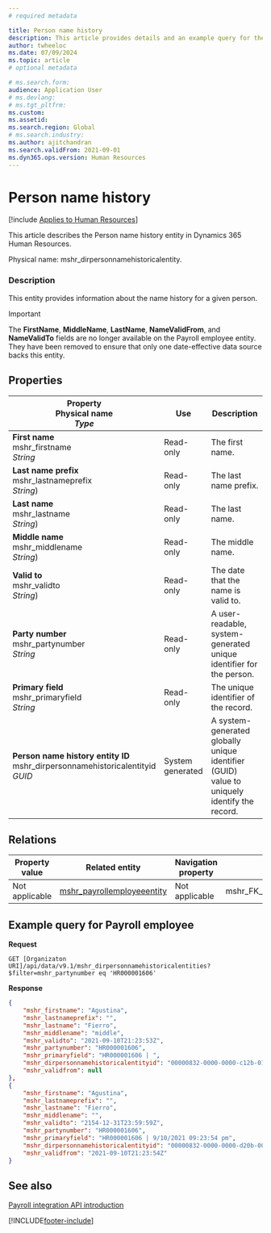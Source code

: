 ```yaml
---
# required metadata

title: Person name history
description: This article provides details and an example query for the Person name history entity in Dynamics 365 Human Resources.
author: twheeloc
ms.date: 07/09/2024
ms.topic: article
# optional metadata

# ms.search.form: 
audience: Application User
# ms.devlang: 
# ms.tgt_pltfrm: 
ms.custom: 
ms.assetid: 
ms.search.region: Global
# ms.search.industry: 
ms.author: ajitchandran
ms.search.validFrom: 2021-09-01
ms.dyn365.ops.version: Human Resources
---
```


# Person name history



[!include [Applies to Human Resources](../includes/applies-to-hr.md)]

This article describes the Person name history entity in Dynamics 365 Human Resources.

Physical name: mshr_dirpersonnamehistoricalentity.

### Description

This entity provides information about the name history for a given person.

> [!IMPORTANT] 
> The **FirstName**, **MiddleName**, **LastName**, **NameValidFrom**, and **NameValidTo** fields are no longer available on the Payroll employee entity. They have been removed to ensure that only one date-effective data source backs this entity.

## Properties

| Property</br>**Physical name**</br>***Type*** | Use | Description |
| --- | --- | --- |
| **First name**</br>mshr_firstname</br>*String* | Read-only | The first name. |
| **Last name prefix**</br>mshr_lastnameprefix</br>*String*) | Read-only | The last name prefix. |
| **Last name**</br>mshr_lastname</br>*String*) | Read-only | The last name. |
| **Middle name**</br>mshr_middlename</br>*String*) | Read-only | The middle name. |
| **Valid to**</br>mshr_validto</br>*String*) | Read-only | The date that the name is valid to. |
| **Party number**</br>mshr_partynumber</br>*String* | Read-only | A user-readable, system-generated unique identifier for the person. |
| **Primary field**</br>mshr_primaryfield</br>*String* | Read-only | The unique identifier of the record. |
| **Person name history entity ID**</br>mshr_dirpersonnamehistoricalentityid</br>*GUID* | System generated | A system-generated globally unique identifier (GUID) value to uniquely identify the record. |

## Relations

| Property value | Related entity | Navigation property | Collection type |
| --- | --- | --- | --- |
| Not applicable | [mshr_payrollemployeeentity](hr-admin-integration-payroll-api-payroll-employee.md) | Not applicable | mshr_FK_PayrollEmployeeEntity_Name |

## Example query for Payroll employee

**Request**

```http
GET [Organizaton URI]/api/data/v9.1/mshr_dirpersonnamehistoricalentities?$filter=mshr_partynumber eq 'HR000001606'
```

**Response**

```json
{
    "mshr_firstname": "Agustina",
    "mshr_lastnameprefix": "",
    "mshr_lastname": "Fierro",
    "mshr_middlename": "middle",
    "mshr_validto": "2021-09-10T21:23:53Z",
    "mshr_partynumber": "HR000001606",
    "mshr_primaryfield": "HR000001606 | ",
    "mshr_dirpersonnamehistoricalentityid": "00000832-0000-0000-c12b-014105000000",
    "mshr_validfrom": null
},
{
    "mshr_firstname": "Agustina",
    "mshr_lastnameprefix": "",
    "mshr_lastname": "Fierro",
    "mshr_middlename": "",
    "mshr_validto": "2154-12-31T23:59:59Z",
    "mshr_partynumber": "HR000001606",
    "mshr_primaryfield": "HR000001606 | 9/10/2021 09:23:54 pm",
    "mshr_dirpersonnamehistoricalentityid": "00000832-0000-0000-d20b-000010000000",
    "mshr_validfrom": "2021-09-10T21:23:54Z"
}
```

## See also

[Payroll integration API introduction](hr-admin-integration-payroll-api-introduction.md)

[!INCLUDE[footer-include](../includes/footer-banner.md)]
